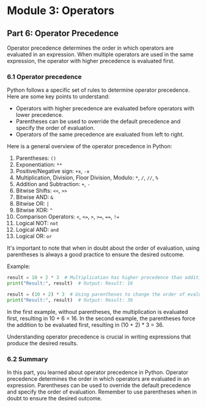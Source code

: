 # Module 3: Operators

## Part 6: Operator Precedence

Operator precedence determines the order in which operators are evaluated in an expression. When multiple operators are used in the same expression, the operator with higher precedence is evaluated first.

### 6.1 Operator precedence

Python follows a specific set of rules to determine operator precedence. Here are some key points to understand:

- Operators with higher precedence are evaluated before operators with lower precedence.
- Parentheses can be used to override the default precedence and specify the order of evaluation.
- Operators of the same precedence are evaluated from left to right.

Here is a general overview of the operator precedence in Python:

1. Parentheses: `()`
2. Exponentiation: `**`
3. Positive/Negative sign: `+x`, `-x`
4. Multiplication, Division, Floor Division, Modulo: `*`, `/`, `//`, `%`
5. Addition and Subtraction: `+`, `-`
6. Bitwise Shifts: `<<`, `>>`
7. Bitwise AND: `&`
8. Bitwise OR: `|`
9. Bitwise XOR: `^`
10. Comparison Operators: `<`, `<=`, `>`, `>=`, `==`, `!=`
11. Logical NOT: `not`
12. Logical AND: `and`
13. Logical OR: `or`

It's important to note that when in doubt about the order of evaluation, using parentheses is always a good practice to ensure the desired outcome.

Example:

```python
result = 10 + 2 * 3  # Multiplication has higher precedence than addition
print("Result:", result)  # Output: Result: 16

result = (10 + 2) * 3  # Using parentheses to change the order of evaluation
print("Result:", result)  # Output: Result: 36
```

In the first example, without parentheses, the multiplication is evaluated first, resulting in 10 + 6 = 16. In the second example, the parentheses force the addition to be evaluated first, resulting in (10 + 2) * 3 = 36.

Understanding operator precedence is crucial in writing expressions that produce the desired results.

### 6.2 Summary

In this part, you learned about operator precedence in Python. Operator precedence determines the order in which operators are evaluated in an expression. Parentheses can be used to override the default precedence and specify the order of evaluation. Remember to use parentheses when in doubt to ensure the desired outcome.